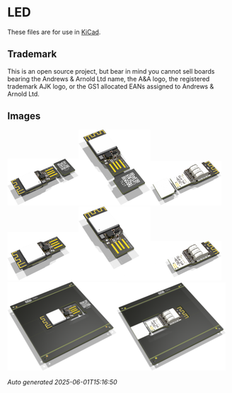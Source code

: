 # LED

These files are for use in [KiCad](https://www.kicad.org).

## Trademark

This is an open source project, but bear in mind you cannot sell boards bearing the Andrews & Arnold Ltd name, the A&A logo, the registered trademark AJK logo, or the GS1 allocated EANs assigned to Andrews & Arnold Ltd.

## Images

<img src='LED.png' width=32%><img src='LED-90.png' width=32%><img src='LED-bottom.png' width=32%>
<img src='LED-alt.png' width=32%><img src='LED-alt-90.png' width=32%><img src='LED-alt-bottom.png' width=32%>
<img src='LED-panel.png' width=49%><img src='LED-panel-bottom.png' width=49%>

*Auto generated 2025-06-01T15:16:50*
